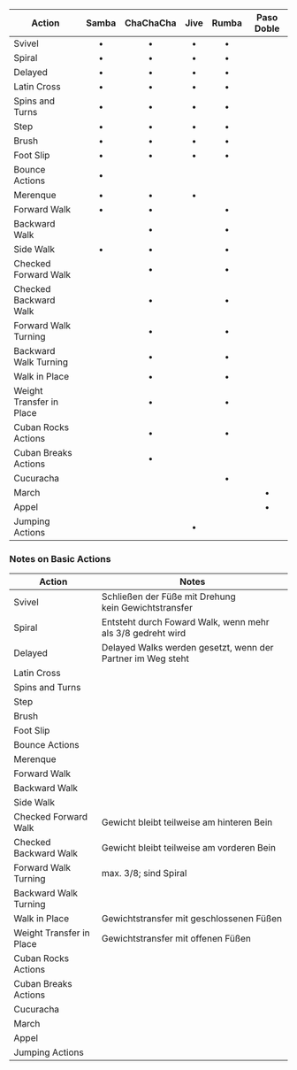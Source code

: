 
| Action                   | Samba | ChaChaCha | Jive | Rumba | Paso Doble |
| ------------------------ |:-----:|:---------:|:----:|:-----:|:----------:|
| Svivel                   |   •   |     •     |  •   |   •   |            |
| Spiral                   |   •   |     •     |  •   |   •   |            |
| Delayed                  |   •   |     •     |  •   |   •   |            |
| Latin Cross              |   •   |     •     |  •   |   •   |            |
| Spins and Turns          |   •   |     •     |  •   |   •   |            |
| Step                     |   •   |     •     |  •   |   •   |            |
| Brush                    |   •   |     •     |  •   |   •   |            |
| Foot Slip                |   •   |     •     |  •   |   •   |            |
| Bounce Actions           |   •   |           |      |       |            |
| Merenque                 |   •   |     •     |  •   |       |            |
| Forward Walk             |   •   |     •     |      |   •   |            |
| Backward Walk            |       |     •     |      |   •   |            |
| Side Walk                |   •   |     •     |      |   •   |            |
| Checked Forward Walk     |       |     •     |      |   •   |            |
| Checked Backward Walk    |       |     •     |      |   •   |            |
| Forward Walk Turning     |       |     •     |      |   •   |            |
| Backward Walk Turning    |       |     •     |      |   •   |            |
| Walk in Place            |       |     •     |      |   •   |            |
| Weight Transfer in Place |       |     •     |      |   •   |            |
| Cuban Rocks Actions      |       |     •     |      |   •   |            |
| Cuban Breaks Actions     |       |     •     |      |       |            |
| Cucuracha                |       |           |      |   •   |            |
| March                    |       |           |      |       |     •      |
| Appel                    |       |           |      |       |     •      |
| Jumping Actions          |       |           |  •   |       |            |

### Notes on Basic Actions

| Action                   | Notes                                                       |
| ------------------------ | ----------------------------------------------------------- |
| Svivel                   | Schließen der Füße mit Drehung<br/>kein Gewichtstransfer    |
| Spiral                   | Entsteht durch Foward Walk, wenn mehr als 3/8 gedreht wird  |
| Delayed                  | Delayed Walks werden gesetzt, wenn der Partner im Weg steht |
| Latin Cross              |                                                             |
| Spins and Turns          |                                                             |
| Step                     |                                                             |
| Brush                    |                                                             |
| Foot Slip                |                                                             |
| Bounce Actions           |                                                             |
| Merenque                 |                                                             |
| Forward Walk             |                                                             |
| Backward Walk            |                                                             |
| Side Walk                |                                                             |
| Checked Forward Walk     | Gewicht bleibt teilweise am hinteren Bein                   |
| Checked Backward Walk    | Gewicht bleibt teilweise am vorderen Bein                   |
| Forward Walk Turning     | max. 3/8; sind Spiral                                       |
| Backward Walk Turning    |                                                             |
| Walk in Place            | Gewichtstransfer mit geschlossenen Füßen                    |
| Weight Transfer in Place | Gewichtstransfer mit offenen Füßen                          |
| Cuban Rocks Actions      |                                                             |
| Cuban Breaks Actions     |                                                             |
| Cucuracha                |                                                             |
| March                    |                                                             |
| Appel                    |                                                             |
| Jumping Actions          |                                                             |
